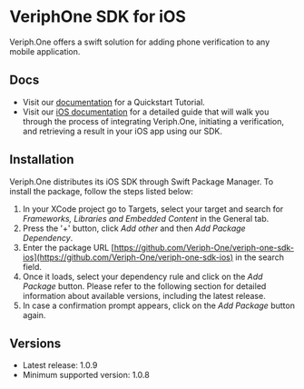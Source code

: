 # VeriphOne SDK for iOS

Veriph.One offers a swift solution for adding phone verification to any mobile application.

## Docs

- Visit our [documentation](https://developer.veriph.one) for a Quickstart Tutorial.
- Visit our [iOS documentation](https://developer.veriph.one/docs/ios/start) for a detailed guide that will walk you through the process of integrating Veriph.One, initiating a verification, and retrieving a result in your iOS app using our SDK.

## Installation

Veriph.One distributes its iOS SDK through Swift Package Manager. To install the package, follow the steps listed below:

1. In your XCode project go to Targets, select your target and search for _Frameworks, Libraries and Embedded Content_ in the General tab.
2. Press the '+' button, click _Add other_ and then _Add Package Dependency_.
3. Enter the package URL [https://github.com/Veriph-One/veriph-one-sdk-ios](https://github.com/Veriph-One/veriph-one-sdk-ios) in the search field.
4. Once it loads, select your dependency rule and click on the _Add Package_ button. Please refer to the following section for detailed information about available versions, including the latest release.
5. In case a confirmation prompt appears, click on the _Add Package_ button again.

## Versions

- Latest release: 1.0.9
- Minimum supported version: 1.0.8
